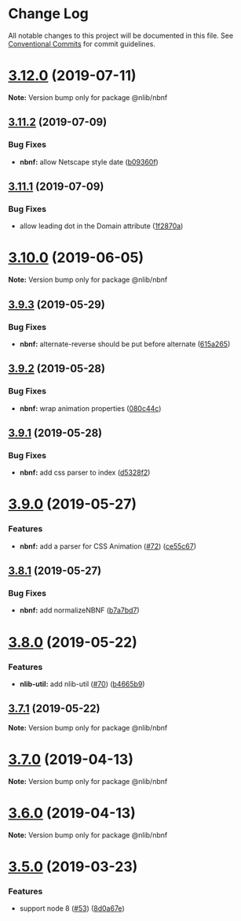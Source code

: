 # Change Log

All notable changes to this project will be documented in this file.
See [Conventional Commits](https://conventionalcommits.org) for commit guidelines.

# [3.12.0](https://github.com/nlibjs/nlibjs/compare/v3.11.2...v3.12.0) (2019-07-11)

**Note:** Version bump only for package @nlib/nbnf





## [3.11.2](https://github.com/nlibjs/nlibjs/compare/v3.11.1...v3.11.2) (2019-07-09)


### Bug Fixes

* **nbnf:** allow Netscape style date ([b09360f](https://github.com/nlibjs/nlibjs/commit/b09360f))





## [3.11.1](https://github.com/nlibjs/nlibjs/compare/v3.11.0...v3.11.1) (2019-07-09)


### Bug Fixes

* allow leading dot in the Domain attribute ([1f2870a](https://github.com/nlibjs/nlibjs/commit/1f2870a))





# [3.10.0](https://github.com/nlibjs/nlibjs/compare/v3.9.3...v3.10.0) (2019-06-05)

**Note:** Version bump only for package @nlib/nbnf





## [3.9.3](https://github.com/nlibjs/nlibjs/compare/v3.9.2...v3.9.3) (2019-05-29)


### Bug Fixes

* **nbnf:** alternate-reverse should be put before alternate ([615a265](https://github.com/nlibjs/nlibjs/commit/615a265))





## [3.9.2](https://github.com/nlibjs/nlibjs/compare/v3.9.1...v3.9.2) (2019-05-28)


### Bug Fixes

* **nbnf:** wrap animation properties ([080c44c](https://github.com/nlibjs/nlibjs/commit/080c44c))





## [3.9.1](https://github.com/nlibjs/nlibjs/compare/v3.9.0...v3.9.1) (2019-05-28)


### Bug Fixes

* **nbnf:** add css parser to index ([d5328f2](https://github.com/nlibjs/nlibjs/commit/d5328f2))





# [3.9.0](https://github.com/nlibjs/nlibjs/compare/v3.8.1...v3.9.0) (2019-05-27)


### Features

* **nbnf:** add a parser for CSS Animation ([#72](https://github.com/nlibjs/nlibjs/issues/72)) ([ce55c67](https://github.com/nlibjs/nlibjs/commit/ce55c67))





## [3.8.1](https://github.com/nlibjs/nlibjs/compare/v3.8.0...v3.8.1) (2019-05-27)


### Bug Fixes

* **nbnf:** add normalizeNBNF ([b7a7bd7](https://github.com/nlibjs/nlibjs/commit/b7a7bd7))





# [3.8.0](https://github.com/nlibjs/nlibjs/compare/v3.7.1...v3.8.0) (2019-05-22)


### Features

* **nlib-util:** add nlib-util ([#70](https://github.com/nlibjs/nlibjs/issues/70)) ([b4665b9](https://github.com/nlibjs/nlibjs/commit/b4665b9))





## [3.7.1](https://github.com/nlibjs/nlibjs/compare/v3.7.0...v3.7.1) (2019-05-22)

**Note:** Version bump only for package @nlib/nbnf





# [3.7.0](https://github.com/nlibjs/nlibjs/compare/v3.5.0...v3.7.0) (2019-04-13)

**Note:** Version bump only for package @nlib/nbnf





# [3.6.0](https://github.com/nlibjs/nlibjs/compare/v3.5.0...v3.6.0) (2019-04-13)

**Note:** Version bump only for package @nlib/nbnf





# [3.5.0](https://github.com/nlibjs/nlibjs/compare/v3.4.0...v3.5.0) (2019-03-23)


### Features

* support node 8 ([#53](https://github.com/nlibjs/nlibjs/issues/53)) ([8d0a67e](https://github.com/nlibjs/nlibjs/commit/8d0a67e))
